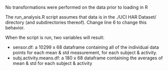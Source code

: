 No transformations were performed on the data prior to loading in R

The run_analysis.R script assumes that data is in the ./UCI HAR Dataset/ directory (and subdirectories thereof).
Change line 6 to change this behavior.

When the script is run, two variables will result:
 - sensor.df: a 10299 x 68 dataframe containing all of the individual data points for each mean & std measurement,
   for each subject & activity.
 - subj.activity.means.df: a 180 x 68 dataframe containing the averages of mean & std for each subject & activity
